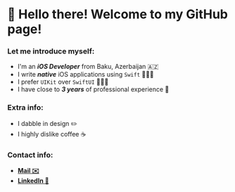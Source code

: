 # 👋 Hello there! Welcome to my GitHub page!
### Let me introduce myself:
- I'm an ***iOS Developer*** from Baku, Azerbaijan 🇦🇿
- I write ***native*** iOS applications using `Swift` 👨🏻‍💻
- I prefer `UIKit` over `SwiftUI` 🤷🏻‍♂️
- I have close to ***3 years*** of professional experience 🍏
### Extra info:
- I dabble in design ✏️
- I highly dislike coffee ☕️
### Contact info:
- [**Mail ✉️**](mailto:yusif.projects@gmail.com)
- [**LinkedIn 💼**](https://www.linkedin.com/in/yusif-programmer/)
